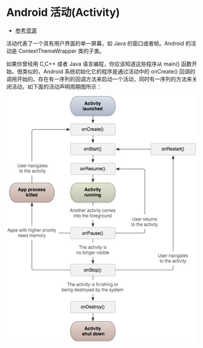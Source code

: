 # Android 活动(Activity)

- [参考资源](https://www.runoob.com/android/android-acitivities.html)

活动代表了一个具有用户界面的单一屏幕，如 Java 的窗口或者帧。Android 的活动是 ContextThemeWrapper 类的子类。

如果你曾经用 C,C++ 或者 Java 语言编程，你应该知道这些程序从 main() 函数开始。很类似的，Android 系统初始化它的程序是通过活动中的 onCreate() 回调的调用开始的。存在有一序列的回调方法来启动一个活动，同时有一序列的方法来关闭活动，如下面的活动声明周期图所示：

![activity.jpg](media/activity.jpg)